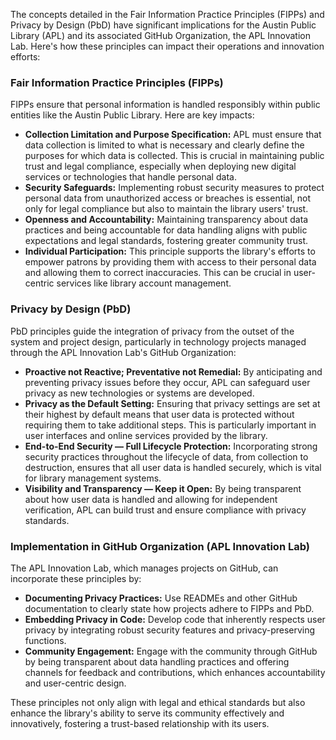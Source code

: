 The concepts detailed in the Fair Information Practice Principles (FIPPs) and Privacy by Design (PbD) have significant implications for the Austin Public Library (APL) and its associated GitHub Organization, the APL Innovation Lab. Here's how these principles can impact their operations and innovation efforts:

### Fair Information Practice Principles (FIPPs)
FIPPs ensure that personal information is handled responsibly within public entities like the Austin Public Library. Here are key impacts:

- **Collection Limitation and Purpose Specification:** APL must ensure that data collection is limited to what is necessary and clearly define the purposes for which data is collected. This is crucial in maintaining public trust and legal compliance, especially when deploying new digital services or technologies that handle personal data.
- **Security Safeguards:** Implementing robust security measures to protect personal data from unauthorized access or breaches is essential, not only for legal compliance but also to maintain the library users' trust.
- **Openness and Accountability:** Maintaining transparency about data practices and being accountable for data handling aligns with public expectations and legal standards, fostering greater community trust.
- **Individual Participation:** This principle supports the library's efforts to empower patrons by providing them with access to their personal data and allowing them to correct inaccuracies. This can be crucial in user-centric services like library account management.

### Privacy by Design (PbD)
PbD principles guide the integration of privacy from the outset of the system and project design, particularly in technology projects managed through the APL Innovation Lab's GitHub Organization:

- **Proactive not Reactive; Preventative not Remedial:** By anticipating and preventing privacy issues before they occur, APL can safeguard user privacy as new technologies or systems are developed.
- **Privacy as the Default Setting:** Ensuring that privacy settings are set at their highest by default means that user data is protected without requiring them to take additional steps. This is particularly important in user interfaces and online services provided by the library.
- **End-to-End Security — Full Lifecycle Protection:** Incorporating strong security practices throughout the lifecycle of data, from collection to destruction, ensures that all user data is handled securely, which is vital for library management systems.
- **Visibility and Transparency — Keep it Open:** By being transparent about how user data is handled and allowing for independent verification, APL can build trust and ensure compliance with privacy standards.

### Implementation in GitHub Organization (APL Innovation Lab)
The APL Innovation Lab, which manages projects on GitHub, can incorporate these principles by:

- **Documenting Privacy Practices:** Use READMEs and other GitHub documentation to clearly state how projects adhere to FIPPs and PbD.
- **Embedding Privacy in Code:** Develop code that inherently respects user privacy by integrating robust security features and privacy-preserving functions.
- **Community Engagement:** Engage with the community through GitHub by being transparent about data handling practices and offering channels for feedback and contributions, which enhances accountability and user-centric design.

These principles not only align with legal and ethical standards but also enhance the library's ability to serve its community effectively and innovatively, fostering a trust-based relationship with its users.